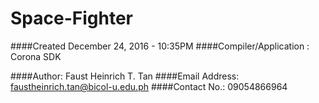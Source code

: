 # Space-Fighter
####Created December 24, 2016 - 10:35PM
####Compiler/Application : Corona SDK

####Author: Faust Heinrich T. Tan
####Email Address: faustheinrich.tan@bicol-u.edu.ph
####Contact No.: 09054866964
